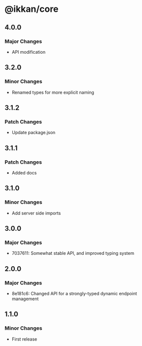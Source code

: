 # @ikkan/core

## 4.0.0

### Major Changes

- API modification

## 3.2.0

### Minor Changes

- Renamed types for more explicit naming

## 3.1.2

### Patch Changes

- Update package.json

## 3.1.1

### Patch Changes

- Added docs

## 3.1.0

### Minor Changes

- Add server side imports

## 3.0.0

### Major Changes

- 7037611: Somewhat stable API, and improved typing system

## 2.0.0

### Major Changes

- 8e181c6: Changed API for a strongly-typed dynamic endpoint management

## 1.1.0

### Minor Changes

- First release
